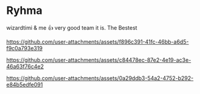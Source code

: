 # Ryhma
wizardtimi & me 👍
very good team it is. 
The Bestest


https://github.com/user-attachments/assets/f896c391-41fc-46bb-a6d5-f9c0a793e319




https://github.com/user-attachments/assets/c84478ec-87e2-4e19-ac3e-46a63f76c4e2



https://github.com/user-attachments/assets/0a29ddb3-54a2-4752-b292-e84b5edfe091


